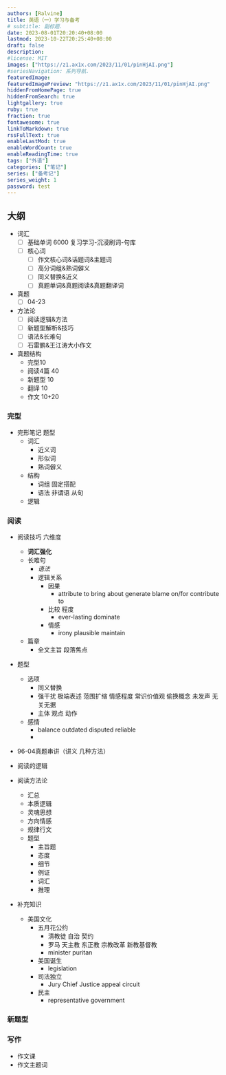 ```yaml
---
authors: [Ralvine]
title: 英语（一）学习与备考
# subtitle: 副标题.
date: 2023-08-01T20:20:40+08:00
lastmod: 2023-10-22T20:25:40+08:00
draft: false
description: 
#license: MIT
images: ["https://z1.ax1x.com/2023/11/01/pinHjAI.png"]
#seriesNavigation: 系列导航.
featuredImage: 
featuredImagePreview: "https://z1.ax1x.com/2023/11/01/pinHjAI.png"
hiddenFromHomePage: true
hiddenFromSearch: true
lightgallery: true
ruby: true
fraction: true
fontawesome: true
linkToMarkdown: true
rssFullText: true
enableLastMod: true
enableWordCount: true
enableReadingTime: true
tags: ["外语"]
categories: ["笔记"]
series: ["备考记"]
series_weight: 1
password: test
---
```


<!--more-->

## 大纲

- 词汇
    - [ ] 基础单词 6000 复习学习-沉浸刷词-句库
    - [ ] 核心词
        - [ ] 作文核心词&话题词&主题词
        - [ ] 高分词组&熟词僻义
        - [ ] 同义替换&近义
        - [ ] 真题单词&真题阅读&真题翻译词
- 真题
    - [ ] 04-23
- 方法论
    - [ ] 阅读逻辑&方法
    - [ ] 新题型解析&技巧
    - [ ] 语法&长难句
    - [ ] 石雷鹏&王江涛大小作文
- 真题结构
    - 完型10
    - 阅读4篇 40
    - 新题型 10
    - 翻译 10
    - 作文 10+20



### 完型

- 完形笔记 题型
    - 词汇
        - 近义词
        - 形似词
        - 熟词僻义
    - 结构
        - 词组 固定搭配
        - 语法 非谓语 从句
    - 逻辑
### 阅读

- 阅读技巧 六维度
    - **词汇强化**
    - 长难句
        - *语法*
        - 逻辑关系
            - 因果
                - attribute to bring about generate blame on/for contribute to
            - 比较 程度
                - ever-lasting dominate
            - 情感
                - irony plausible maintain
    - 篇章
        - 全文主旨 段落焦点
- 题型
    - 选项
        - 同义替换
        - 强干扰 极端表述 范围扩缩 情感程度 常识价值观 偷换概念 未发声 无关无据
        - 主体 观点 动作
    - 感情
        - balance outdated disputed reliable
        - 
- 96-04真题串讲（讲义 几种方法）
- 阅读的逻辑
- 阅读方法论
    - 汇总
    - 本质逻辑
    - 灵魂思想
    - 方向情感
    - 规律行文
    - 题型
        - 主旨题
        - 态度
        - 细节
        - 例证
        - 词汇
        - 推理

- 补充知识
    - 美国文化
        - 五月花公约
            - 清教徒 自治 契约
            - 罗马 天主教 东正教 宗教改革 新教基督教
            - minister puritan
        - 美国诞生
            - legislation
        - 司法独立
            - Jury Chief Justice appeal circuit
        - 民主
            - representative government

### 新题型

### 写作

- 作文课
- 作文主题词